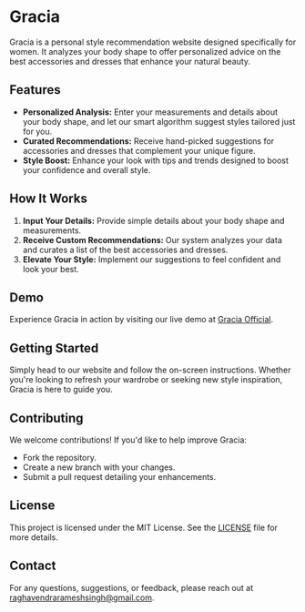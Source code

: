 # Gracia

Gracia is a personal style recommendation website designed specifically for women. It analyzes your body shape to offer personalized advice on the best accessories and dresses that enhance your natural beauty.

## Features

- **Personalized Analysis:** Enter your measurements and details about your body shape, and let our smart algorithm suggest styles tailored just for you.
- **Curated Recommendations:** Receive hand-picked suggestions for accessories and dresses that complement your unique figure.
- **Style Boost:** Enhance your look with tips and trends designed to boost your confidence and overall style.

## How It Works

1. **Input Your Details:** Provide simple details about your body shape and measurements.
2. **Receive Custom Recommendations:** Our system analyzes your data and curates a list of the best accessories and dresses.
3. **Elevate Your Style:** Implement our suggestions to feel confident and look your best.

## Demo

Experience Gracia in action by visiting our live demo at [Gracia Official](https://garciaofficial.netlify.app/).

## Getting Started

Simply head to our website and follow the on-screen instructions. Whether you're looking to refresh your wardrobe or seeking new style inspiration, Gracia is here to guide you.

## Contributing

We welcome contributions! If you'd like to help improve Gracia:
- Fork the repository.
- Create a new branch with your changes.
- Submit a pull request detailing your enhancements.

## License

This project is licensed under the MIT License. See the [LICENSE](LICENSE) file for more details.

## Contact

For any questions, suggestions, or feedback, please reach out at raghavendrarameshsingh@gmail.com.

